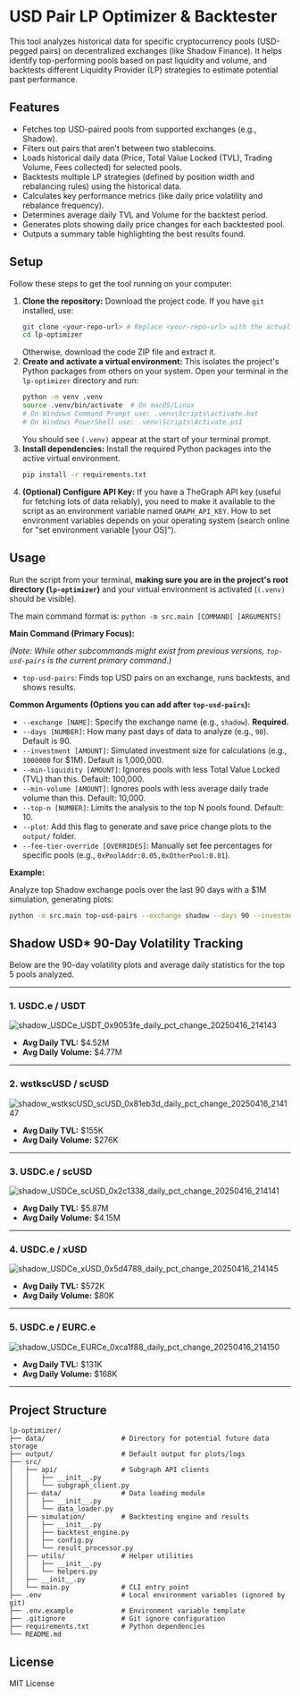 # USD Pair LP Optimizer & Backtester

This tool analyzes historical data for specific cryptocurrency pools (USD-pegged pairs) on decentralized exchanges (like Shadow Finance). It helps identify top-performing pools based on past liquidity and volume, and backtests different Liquidity Provider (LP) strategies to estimate potential past performance.

## Features

- Fetches top USD-paired pools from supported exchanges (e.g., Shadow).
- Filters out pairs that aren't between two stablecoins.
- Loads historical daily data (Price, Total Value Locked (TVL), Trading Volume, Fees collected) for selected pools.
- Backtests multiple LP strategies (defined by position width and rebalancing rules) using the historical data.
- Calculates key performance metrics (like daily price volatility and rebalance frequency).
- Determines average daily TVL and Volume for the backtest period.
- Generates plots showing daily price changes for each backtested pool.
- Outputs a summary table highlighting the best results found.

## Setup

Follow these steps to get the tool running on your computer:

1.  **Clone the repository:** Download the project code. If you have `git` installed, use:
    ```bash
    git clone <your-repo-url> # Replace <your-repo-url> with the actual URL
    cd lp-optimizer
    ```
    Otherwise, download the code ZIP file and extract it.
2.  **Create and activate a virtual environment:** This isolates the project's Python packages from others on your system. Open your terminal in the `lp-optimizer` directory and run:
    ```bash
    python -m venv .venv
    source .venv/bin/activate  # On macOS/Linux
    # On Windows Command Prompt use: .venv\Scripts\activate.bat
    # On Windows PowerShell use: .venv\Scripts\Activate.ps1
    ```
    You should see `(.venv)` appear at the start of your terminal prompt.
3.  **Install dependencies:** Install the required Python packages into the active virtual environment.
    ```bash
    pip install -r requirements.txt
    ```
4.  **(Optional) Configure API Key:**
    If you have a TheGraph API key (useful for fetching lots of data reliably), you need to make it available to the script as an environment variable named `GRAPH_API_KEY`. How to set environment variables depends on your operating system (search online for "set environment variable [your OS]").

## Usage

Run the script from your terminal, **making sure you are in the project's root directory (`lp-optimizer`)** and your virtual environment is activated (`(.venv)` should be visible).

The main command format is: `python -m src.main [COMMAND] [ARGUMENTS]`

**Main Command (Primary Focus):**

*(Note: While other subcommands might exist from previous versions, `top-usd-pairs` is the current primary command.)*

-   `top-usd-pairs`: Finds top USD pairs on an exchange, runs backtests, and shows results.

**Common Arguments (Options you can add after `top-usd-pairs`):**

-   `--exchange [NAME]`: Specify the exchange name (e.g., `shadow`). **Required.**
-   `--days [NUMBER]`: How many past days of data to analyze (e.g., `90`). Default is 90.
-   `--investment [AMOUNT]`: Simulated investment size for calculations (e.g., `1000000` for $1M). Default is 1,000,000.
-   `--min-liquidity [AMOUNT]`: Ignores pools with less Total Value Locked (TVL) than this. Default: 100,000.
-   `--min-volume [AMOUNT]`: Ignores pools with less average daily trade volume than this. Default: 10,000.
-   `--top-n [NUMBER]`: Limits the analysis to the top N pools found. Default: 10.
-   `--plot`: Add this flag to generate and save price change plots to the `output/` folder.
-   `--fee-tier-override [OVERRIDES]`: Manually set fee percentages for specific pools (e.g., `0xPoolAddr:0.05,0xOtherPool:0.01`).

**Example:**

Analyze top Shadow exchange pools over the last 90 days with a $1M simulation, generating plots:

```bash
python -m src.main top-usd-pairs --exchange shadow --days 90 --investment 1000000 --plot
```

## Shadow USD* 90-Day Volatility Tracking

Below are the 90-day volatility plots and average daily statistics for the top 5 pools analyzed.

---

### 1. USDC.e / USDT

![shadow_USDCe_USDT_0x9053fe_daily_pct_change_20250416_214143](https://github.com/user-attachments/assets/98936734-f5f0-4739-a7b3-9cf4f09165c8)

- **Avg Daily TVL:** $4.52M
- **Avg Daily Volume:** $4.77M

---

### 2. wstkscUSD / scUSD

![shadow_wstkscUSD_scUSD_0x81eb3d_daily_pct_change_20250416_214147](https://github.com/user-attachments/assets/bba8f65d-2014-4c79-a8b2-337b6b8269e6)

- **Avg Daily TVL:** $155K
- **Avg Daily Volume:** $276K

---

### 3. USDC.e / scUSD

![shadow_USDCe_scUSD_0x2c1338_daily_pct_change_20250416_214141](https://github.com/user-attachments/assets/10d78d71-057a-48dc-b3be-021f31775ccd)

- **Avg Daily TVL:** $5.87M
- **Avg Daily Volume:** $4.15M

---

### 4. USDC.e / xUSD

![shadow_USDCe_xUSD_0x5d4788_daily_pct_change_20250416_214145](https://github.com/user-attachments/assets/6bf4ad69-c631-4f3a-807e-35c586b62ba0)

- **Avg Daily TVL:** $572K
- **Avg Daily Volume:** $80K

---

### 5. USDC.e / EURC.e

![shadow_USDCe_EURCe_0xca1f88_daily_pct_change_20250416_214150](https://github.com/user-attachments/assets/bb80b2db-c981-4156-b09c-748a9b389940)

- **Avg Daily TVL:** $131K
- **Avg Daily Volume:** $168K

---

## Project Structure

```
lp-optimizer/
├── data/                   # Directory for potential future data storage
├── output/                 # Default output for plots/logs
├── src/
│   ├── api/                # Subgraph API clients
│   │   ├── __init__.py
│   │   └── subgraph_client.py
│   ├── data/               # Data loading module
│   │   ├── __init__.py
│   │   └── data_loader.py
│   ├── simulation/         # Backtesting engine and results
│   │   ├── __init__.py
│   │   ├── backtest_engine.py
│   │   ├── config.py
│   │   └── result_processor.py
│   ├── utils/              # Helper utilities
│   │   ├── __init__.py
│   │   └── helpers.py
│   ├── __init__.py
│   └── main.py             # CLI entry point
├── .env                    # Local environment variables (ignored by git)
├── .env.example            # Environment variable template
├── .gitignore              # Git ignore configuration
├── requirements.txt        # Python dependencies
└── README.md
```

## License

MIT License
